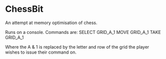 # ChessBit
An attempt at memory optimisation of chess.

Runs on a console.
Commands are:
SELECT GRID_A_1
MOVE GRID_A_1
TAKE GRID_A_1

Where the A & 1 is replaced by the letter and row of the grid the player wishes to issue their command on.
